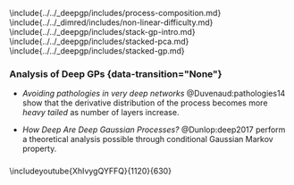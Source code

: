 \include{../../_deepgp/includes/process-composition.md}
\include{../../_dimred/includes/non-linear-difficulty.md}
\include{../../_deepgp/includes/stack-gp-intro.md}
\include{../../_deepgp/includes/stacked-pca.md}
\include{../../_deepgp/includes/stacked-gp.md}

### Analysis of Deep GPs {data-transition="None"}

- *Avoiding pathologies in very deep networks*
    @Duvenaud:pathologies14 show that the derivative
    distribution of the process becomes more *heavy tailed* as number of
    layers increase.

- *How Deep Are Deep Gaussian Processes?*
    @Dunlop:deep2017 perform a theoretical analysis possible through conditional Gaussian Markov property.

###

\includeyoutube{XhIvygQYFFQ}{1120}{630}
